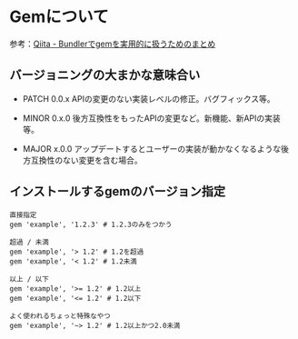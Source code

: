 # Gemについて

参考：[Qiita - Bundlerでgemを実用的に扱うためのまとめ](https://qiita.com/iguchi1124/items/3c17e1275b9bee4138d7)

## バージョニングの大まかな意味合い

- PATCH 0.0.x
APIの変更のない実装レベルの修正。バグフィックス等。

- MINOR 0.x.0
後方互換性をもったAPIの変更など。新機能、新APIの実装等。

- MAJOR x.0.0
アップデートするとユーザーの実装が動かなくなるような後方互換性のない変更を含む場合。

## インストールするgemのバージョン指定

```gem
直接指定
gem 'example', '1.2.3' # 1.2.3のみをつかう

超過 / 未満
gem 'example', '> 1.2' # 1.2を超過
gem 'example', '< 1.2' # 1.2未満

以上 / 以下
gem 'example', '>= 1.2' # 1.2以上
gem 'example', '<= 1.2' # 1.2以下

よく使われるちょっと特殊なやつ
gem 'example', '~> 1.2' # 1.2以上かつ2.0未満
```